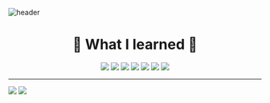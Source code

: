 ![header](https://capsule-render.vercel.app/api?type=Slice&color=auto&height=250&section=header&text=Boryung%20Kang&fontSize=90&)



# <div align="center"> 🍋 What I learned 🍋 </div>
<p align="center">
  <img src="https://img.shields.io/badge/Java-007396?style=flat-square&logo=Java&logoColor=white"/>
  <img src="https://img.shields.io/badge/HTML5-E34F26?style=flat-square&logo=HTML5&logoColor=white"/>  
  <img src="https://img.shields.io/badge/CSS3-1572B6?style=flat-square&logo=CSS3&logoColor=white"/>
  <img src="https://img.shields.io/badge/JavaScript-F7DF1E?style=flat-square&logo=JavaScript&logoColor=white"/>
  <img src="https://img.shields.io/badge/jQuery-0769AD?style=flat-square&logo=jQuery&logoColor=white"/>  
  <img src="https://img.shields.io/badge/Oracle-F80000?style=flat-square&logo=Oracle&logoColor=white"/>  
  <img src="https://img.shields.io/badge/Spring-6DB33F?style=flat-square&logo=Spring&logoColor=white"/>  
</p>



---------------

<p align="center">
    <div display="flex">
      <img src="https://github-readme-stats.vercel.app/api?username=devboryung&count_private=true&show_icons=true&theme=highcontrast&icon_color=f7ae40">
    <img src="https://github-readme-stats.vercel.app/api/top-langs/?username=devboryung&layout=compact&theme=highcontrast">
</div>
</p>


